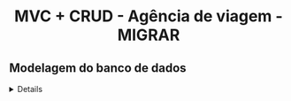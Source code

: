<h1 align="center">
    MVC + CRUD - Agência de viagem - MIGRAR
</h1>

## Modelagem do banco de dados

<details>
   <h3>
        Banco de dados conteitual
    </h3>
    <div align="center">
        <img src="https://github.com/JoiltonSantos/agenciaDeViagensMVC/blob/main/migrar_bd/bd_conceitual.jpg">
    </div>
    <h3>
        Banco de dados lógico
    </h3>
    <div align="center">
        <img src="https://github.com/JoiltonSantos/agenciaDeViagensMVC/blob/main/migrar_bd/bd_logico.jpg">
    </div>
    <h3>
        Banco de dados físico
    </h3>
    <div>
        <a href="https://github.com/JoiltonSantos/agenciaDeViagensMVC/blob/main/migrar_bd/bd_fisico.sql"> Clique aqui para acessar o banco de dados físico </a>
    </div>
    <h3>
        Diagrama de classes
    </h3>
    <div align="center">
        <img src="https://github.com/JoiltonSantos/agenciaDeViagensMVC/blob/main/migrar_bd/uml_diagrama_de_classes.jpg">
    </div>
</details>
